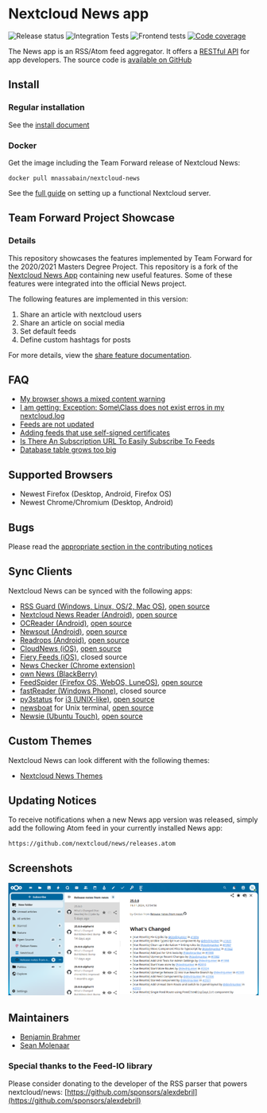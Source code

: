 # Nextcloud News app

![Release status](https://github.com/nextcloud/news/workflows/Build%20and%20publish%20app%20release/badge.svg) ![Integration Tests](https://github.com/nextcloud/news/workflows/Integration%20Tests/badge.svg) ![Frontend tests](https://github.com/nextcloud/news/workflows/Frontend%20tests/badge.svg) [![Code coverage](https://img.shields.io/codecov/c/github/nextcloud/news.svg?style=flat)](https://codecov.io/gh/nextcloud/news/)

The News app is an RSS/Atom feed aggregator. It offers a [RESTful API](https://github.com/nextcloud/news/tree/master/docs/externalapi/Legacy.md) for app developers. The source code is [available on GitHub](https://github.com/nextcloud/news)

## Install
### Regular installation
See the [install document](https://github.com/Team-Forward/news/blob/master/docs/install.md)
### Docker
Get the image including the Team Forward release of Nextcloud News:
```
docker pull mnassabain/nextcloud-news
```
See the [full guide](https://github.com/nextcloud/docker/blob/master/README.md) on setting up a functional Nextcloud server.

## Team Forward Project Showcase

### Details

This repository showcases the features implemented by Team Forward for the 2020/2021 Masters Degree Project.
This repository is a fork of the [Nextcloud News App](https://github.com/nextcloud/news) containing new useful features.
Some of these features were integrated into the official News project.

The following features are implemented in this version:
1. Share an article with nextcloud users
2. Share an article on social media
3. Set default feeds
4. Define custom hashtags for posts

For more details, view the [share feature documentation](https://github.com/Team-Forward/news/blob/master/docs/featureShare/README.md).

## FAQ
* [My browser shows a mixed content warning](https://github.com/nextcloud/news/blob/master/docs/faq/README.md#my-browser-shows-a-mixed-content-warning-connection-is-not-secure)
* [I am getting: Exception: Some\\Class does not exist erros in my nextcloud.log](https://github.com/nextcloud/news/blob/master/docs/faq/README.md#i-am-getting-exception-someclass-does-not-exist-erros-in-my-nextcloudlog)
* [Feeds are not updated](https://github.com/nextcloud/news/blob/master/docs/faq/README.md#feeds-not-updated)
* [Adding feeds that use self-signed certificates](https://github.com/nextcloud/news/blob/master/docs/faq/README.md#adding-feeds-that-use-self-signed-certificates)
* [Is There An Subscription URL To Easily Subscribe To Feeds](https://github.com/nextcloud/news/blob/master/docs/faq/README.md#is-there-an-subscription-url-to-easily-subscribe-to-feeds)
* [Database table grows too big](https://github.com/nextcloud/news/blob/master/docs/faq/README.md#database-table-grows-too-big)

## Supported Browsers
* Newest Firefox (Desktop, Android, Firefox OS)
* Newest Chrome/Chromium (Desktop, Android)

## Bugs
Please read the [appropriate section in the contributing notices](https://github.com/nextcloud/news/blob/master/CONTRIBUTING.md#issues)

## Sync Clients
Nextcloud News can be synced with the following apps:
  * [RSS Guard (Windows, Linux, OS/2, Mac OS)](https://github.com/martinrotter/rssguard), [open source](https://github.com/martinrotter/rssguard)
  * [Nextcloud News Reader (Android)](https://play.google.com/store/apps/details?id=de.luhmer.owncloudnewsreader), [open source](https://github.com/nextcloud/news-android-app)
  * [OCReader (Android)](https://f-droid.org/repository/browse/?fdid=email.schaal.ocreader), [open source](https://github.com/schaal/ocreader)
  * [Newsout (Android)](https://play.google.com/store/apps/details?id=com.inspiredandroid.newsout), [open source](https://github.com/SimonSchubert/NewsOut)
  * [Readrops (Android)](https://f-droid.org/en/packages/com.readrops.app/), [open source](https://github.com/readrops/Readrops)
  * [CloudNews (iOS)](https://apps.apple.com/app/cloudnews-owncloud-news-reader/id683859706), [open source](https://github.com/owncloud/news-ios-app)
  * [Fiery Feeds (iOS)](https://apps.apple.com/us/app/fiery-feeds-rss-reader/id1158763303), closed source
  * [News Checker (Chrome extension)](https://chrome.google.com/webstore/detail/owncloud-news-checker/hnmagnmdnfdhabdlicankfbfhcdgbfhe)
  * [own News (BlackBerry)](http://appworld.blackberry.com/webstore/content/32767887/)
  * [FeedSpider (Firefox OS, WebOS, LuneOS)](http://www.feedspider.net/), [open source](https://github.com/OthelloVentures/feedspider)
  * [fastReader (Windows Phone)](http://www.windowsphone.com/en-us/store/app/fastreader/e55e696d-aa45-4a49-bb1c-a1fc7fdabec1), closed source
  * [py3status](https://github.com/ultrabug/py3status/) for [i3 (UNIX-like)](http://i3wm.org/), [open source](https://github.com/i3/i3)
  * [newsboat](http://newsboat.org/) for Unix terminal, [open source](https://github.com/newsboat/newsboat)
  * [Newsie (Ubuntu Touch)](https://open-store.io/app/newsie.martinferretti), [open source](https://gitlab.com/ferrettim/newsie)

## Custom Themes
Nextcloud News can look different with the following themes:
  * [Nextcloud News Themes](https://github.com/cwmke/nextcloud-news-themes)

## Updating Notices
To receive notifications when a new News app version was released, simply add the following Atom feed in your currently installed News app:

    https://github.com/nextcloud/news/releases.atom

## Screenshots
![](https://raw.githubusercontent.com/nextcloud/news/master/screenshots/1.png)

## Maintainers

* [Benjamin Brahmer](https://github.com/Grotax)
* [Sean Molenaar](https://github.com/SMillerDev)

### Special thanks to the Feed-IO library
Please consider donating to the developer of the RSS parser that powers nextcloud/news: [https://github.com/sponsors/alexdebril](https://github.com/sponsors/alexdebril)
